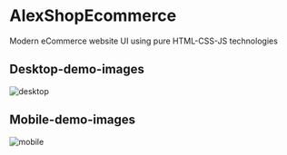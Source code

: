# AlexShopEcommerce
Modern eCommerce website UI using pure HTML-CSS-JS technologies

## Desktop-demo-images
![desktop](https://github.com/Mollivex/AlexShopEcommerce/assets/108339772/d006c425-1d5b-422e-98c1-3d533b42b30a)

## Mobile-demo-images
![mobile](https://github.com/Mollivex/AlexShopEcommerce/assets/108339772/4cacd1e8-a0c4-4595-a79a-dde9ab27ea91)
